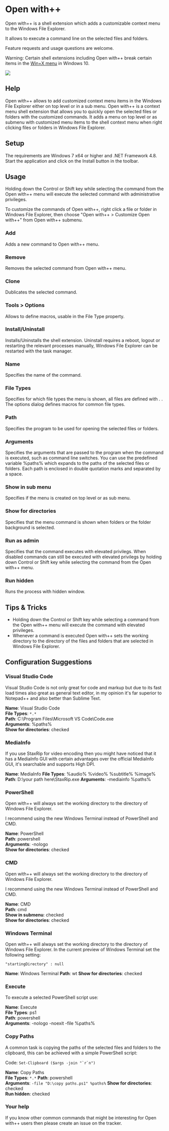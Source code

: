 
# Open with++

Open with++ is a shell extension which adds a customizable context menu to the Windows File Explorer.

It allows to execute a command line on the selected files and folders.

Feature requests and usage questions are welcome.

Warning: Certain shell extensions including Open with++ break certain items in the [Win+X menu](https://www.digitalcitizen.life/simple-questions-what-winx-menu-how-access-it) in Windows 10.

![](https://raw.githubusercontent.com/stax76/OpenWithPlusPlus/master/Main.png)

## Help

Open with++ allows to add customized context menu items in the Windows File Explorer either on top level or in a sub menu. Open with++ is a context menu shell extension that allows you to quickly open the selected files or folders with the customized commands. It adds a menu on top level or as submenu with customized menu items to the shell context menu when right clicking files or folders in Windows File Explorer.

## Setup

The requirements are Windows 7 x64 or higher and .NET Framework 4.8. Start the application and click on the Install button in the toolbar.

## Usage

Holding down the Control or Shift key while selecting the command from the Open with++ menu will execute the selected command with administrative privileges.

To customize the commands of Open with++, right click a file or folder in Windows File Explorer, then choose "Open with++ > Customize Open with++" from Open with++ submenu.

### Add

Adds a new command to Open with++ menu.

### Remove

Removes the selected command from Open with++ menu.

### Clone

Dublicates the selected command.

### Tools > Options

Allows to define macros, usable in the File Type property.

### Install/Uninstall

Installs/Uninstalls the shell extension. Uninstall requires a reboot, logout or restarting the relevant processes manually, Windows File Explorer can be restarted with the task manager.

### Name

Specifies the name of the command.

### File Types

Specifies for which file types the menu is shown, all files are defined with *.* . The options dialog defines macros for common file types.

### Path

Specifies the program to be used for opening the selected files or folders.

### Arguments

Specifies the arguments that are passed to the program when the command is executed, such as command line switches. You can use the predefined variable %paths% which expands to the paths of the selected files or folders. Each path is enclosed in double quotation marks and separated by a space.

### Show in sub menu

Specifies if the menu is created on top level or as sub menu.

### Show for directories

Specifies that the menu command is shown when folders or the folder background is selected.

### Run as admin

Specifies that the command executes with elevated privilegs. When disabled commands can still be executed with elevated privilegs by holding down Control or Shift key while selecting the command from the Open with++ menu.

### Run hidden

Runs the process with hidden window.

## Tips & Tricks

- Holding down the Control or Shift key while selecting a command from the Open with++ menu will execute the command with elevated privileges.
- Whenever a command is executed Open with++ sets the working directory to the directory of the files and folders that are selected in Windows File Explorer.

## Configuration Suggestions

### Visual Studio Code

Visual Studio Code is not only great for code and markup but due to its fast load times also great as general text editor, in my opinion it's far superior to Notepad++ and also better than Sublime Text.

**Name**: Visual Studio Code  
**File Types**: `*.*`  
**Path**: C:\Program Files\Microsoft VS Code\Code.exe  
**Arguments**: %paths%  
**Show for directories**: checked

### MediaInfo

If you use StaxRip for video encoding then you might have noticed that it has a MediaInfo GUI with certain advantages over the official MediaInfo GUI, it's searchable and supports High DPI.

**Name**: MediaInfo
**File Types**: %audio% %video% %subtitle% %image%
**Path**: D:\your path here\StaxRip.exe
**Arguments**: -mediainfo %paths%

### PowerShell

Open with++ will always set the working directory to the directory of Windows File Explorer.

I recommend using the new Windows Terminal instead of PowerShell and CMD.

**Name**: PowerShell  
**Path**: powershell  
**Arguments**: -nologo  
**Show for directories**: checked

### CMD

Open with++ will always set the working directory to the directory of Windows File Explorer.

I recommend using the new Windows Terminal instead of PowerShell and CMD.

**Name**: CMD  
**Path**: cmd  
**Show in submenu**: checked  
**Show for directories**: checked

### Windows Terminal

Open with++ will always set the working directory to the directory of Windows File Explorer. In the current preview of Windows Terminal set the following setting:

    "startingDirectory" : null

**Name**: Windows Terminal
**Path**: wt
**Show for directories**: checked

### Execute

To execute a selected PowerShell script use:

**Name**: Execute  
**File Types**: ps1  
**Path**: powershell  
**Arguments**: -nologo -noexit -file %paths%

### Copy Paths

A common task is copying the paths of the selected files and folders to the clipboard, this can be achieved with a simple PowerShell script:

Code:
```Set-Clipboard ($args -join "`r`n")```

**Name**: Copy Paths  
**File Types**: `*.*`
**Path**: powershell  
**Arguments**: `-file "D:\copy paths.ps1" %paths%`
**Show for directories**: checked  
**Run hidden**: checked

### Your help

If you know other common commands that might be interesting for Open with++ users then please create an issue on the tracker.